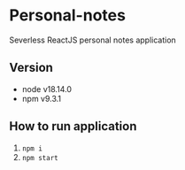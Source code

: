 # Personal-notes
Severless ReactJS personal notes application

## Version
- node v18.14.0
- npm v9.3.1


## How to run application
1. `npm i`
2. `npm start`
